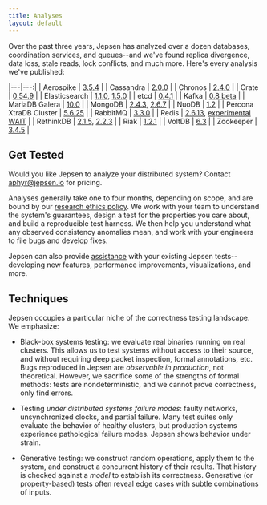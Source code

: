 ```yaml
---
title: Analyses
layout: default
---
```


Over the past three years, Jepsen has analyzed over a dozen databases,
coordination services, and queues--and we've found replica divergence, data
loss, stale reads, lock conflicts, and much more. Here's every analysis we've
published:

|---|---:|
| Aerospike     | [3.5.4](https://aphyr.com/posts/324-call-me-maybe-aerospike) |
| Cassandra     | [2.0.0](https://aphyr.com/posts/294-call-me-maybe-cassandra) |
| Chronos       | [2.4.0](https://aphyr.com/posts/326-call-me-maybe-chronos) |
| Crate         | [0.54.9](https://aphyr.com/posts/332-jepsen-crate-0-54-9-version-divergence) |
| Elasticsearch | [1.1.0](https://aphyr.com/posts/317-call-me-maybe-elasticsearch), [1.5.0](https://aphyr.com/posts/323-call-me-maybe-elasticsearch-1-5-0) |
| etcd          | [0.4.1](https://aphyr.com/posts/316-call-me-maybe-etcd-and-consul) |
| Kafka         | [0.8 beta](https://aphyr.com/posts/293-call-me-maybe-kafka) |
| MariaDB Galera | [10.0](https://aphyr.com/posts/327-call-me-maybe-mariadb-galera-cluster) |
| MongoDB       | [2.4.3](https://aphyr.com/posts/284-call-me-maybe-mongodb), [2.6.7](https://aphyr.com/posts/322-call-me-maybe-mongodb-stale-reads) |
| NuoDB         | [1.2](https://aphyr.com/posts/292-call-me-maybe-nuodb) |
| Percona XtraDB Cluster | [5.6.25](https://aphyr.com/posts/328-call-me-maybe-percona-xtradb-cluster) |
| RabbitMQ      | [3.3.0](https://aphyr.com/posts/315-call-me-maybe-rabbitmq) |
| Redis         | [2.6.13](https://aphyr.com/posts/283-call-me-maybe-redis), [experimental WAIT](https://aphyr.com/posts/307-call-me-maybe-redis-redux) |
| RethinkDB     | [2.1.5](https://aphyr.com/posts/329-jepsen-rethinkdb-2-1-5), [2.2.3](https://aphyr.com/posts/330-jepsen-rethinkdb-2-2-3-reconfiguration) |
| Riak          | [1.2.1](https://aphyr.com/posts/285-call-me-maybe-riak) |
| VoltDB        | [6.3](https://aphyr.com/posts/331-jepsen-voltdb-6-3) |
| Zookeeper     | [3.4.5](https://aphyr.com/posts/291-call-me-maybe-zookeeper) |

## Get Tested

Would you like Jepsen to analyze your distributed system? Contact <a
href="mailto:aphyr@jepsen.io">aphyr@jepsen.io</a> for pricing.

Analyses generally take one to four months, depending on scope, and are bound
by our [research ethics policy](/ethics.html). We work with your team to
understand the system's guarantees, design a test for the properties you care
about, and build a reproducible test harness. We then help you understand what
any observed consistency anomalies mean, and work with your engineers to file
bugs and develop fixes.

Jepsen can also provide [assistance](/consulting.html) with your existing
Jepsen tests--developing new features, performance improvements,
visualizations, and more.

## Techniques

Jepsen occupies a particular niche of the correctness testing landscape. We
emphasize:

- Black-box systems testing: we evaluate real binaries running on real
  clusters. This allows us to test systems without access to their source, and
  without requiring deep packet inspection, formal annotations, etc. Bugs
  reproduced in Jepsen are *observable in production*, not theoretical.
  However, we sacrifice some of the strengths of formal methods: tests are
  nondeterministic, and we cannot prove correctness, only find errors.

- Testing *under distributed systems failure modes*: faulty networks,
  unsynchronized clocks, and partial failure. Many test suites only evaluate
  the behavior of healthy clusters, but production systems experience
  pathological failure modes. Jepsen shows behavior under strain.

- Generative testing: we construct random operations, apply them to the system,
  and construct a concurrent history of their results. That history is checked
  against a *model* to establish its correctness. Generative (or property-based)
  tests often reveal edge cases with subtle combinations of inputs.
